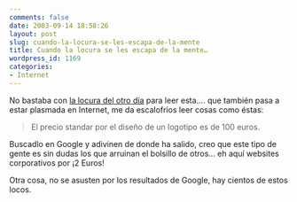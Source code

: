 ```yaml
---
comments: false
date: 2003-09-14 18:58:26
layout: post
slug: cuando-la-locura-se-les-escapa-de-la-mente
title: Cuando la locura se les escapa de la mente…
wordpress_id: 1169
categories:
- Internet
---
```


No bastaba con [la locura del otro día](/archivos/categorias/microsoft/por_que_que_interway_usa_windows.php) para leer esta…. que también pasa a estar plasmada en Internet, me da escalofríos leer cosas como éstas:





> 

> 
> El precio standar por el diseño de un logotipo es de 100 euros.
> 
> 






Buscadlo en Google y adivinen de donde ha salido, creo que este tipo de gente es sin dudas los que arruinan el bolsillo de otros… eh aquí websites corporativos por ¡2 Euros!





Otra cosa, no se asusten por los resultados de Google, hay cientos de estos locos.




 
